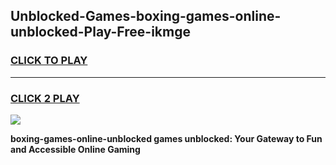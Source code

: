 
## Unblocked-Games-boxing-games-online-unblocked-Play-Free-ikmge
<h3>
<a href="https://premium76.site?title=boxing-games-online-unblocked&ref=20A">CLICK TO PLAY</a></h3>
<hr>

<h3>
<a href="https://premium76.site?title=boxing-games-online-unblocked&ref=20A">CLICK 2 PLAY</a>
  
</h3>

<a href="https://premium76.site?title=boxing-games-online-unblocked&ref=20A"><img src="https://clearcache.store/games.png"></a>


**boxing-games-online-unblocked games unblocked: Your Gateway to Fun and Accessible Online Gaming**
